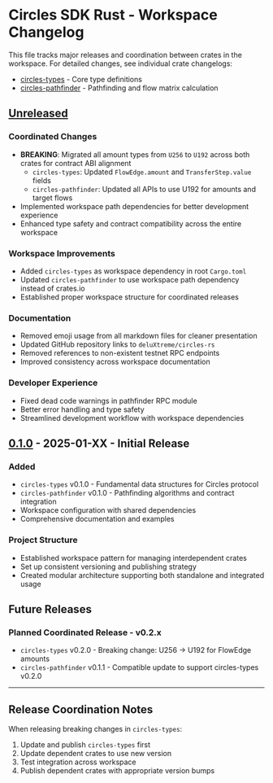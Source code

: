 # Circles SDK Rust - Workspace Changelog

This file tracks major releases and coordination between crates in the workspace.
For detailed changes, see individual crate changelogs:

- [circles-types](crates/types/CHANGELOG.md) - Core type definitions
- [circles-pathfinder](crates/pathfinder/CHANGELOG.md) - Pathfinding and flow matrix calculation

## [Unreleased]

### Coordinated Changes
- **BREAKING**: Migrated all amount types from `U256` to `U192` across both crates for contract ABI alignment
  - `circles-types`: Updated `FlowEdge.amount` and `TransferStep.value` fields
  - `circles-pathfinder`: Updated all APIs to use U192 for amounts and target flows
- Implemented workspace path dependencies for better development experience
- Enhanced type safety and contract compatibility across the entire workspace

### Workspace Improvements
- Added `circles-types` as workspace dependency in root `Cargo.toml`
- Updated `circles-pathfinder` to use workspace path dependency instead of crates.io
- Established proper workspace structure for coordinated releases

### Documentation
- Removed emoji usage from all markdown files for cleaner presentation
- Updated GitHub repository links to `deluXtreme/circles-rs`
- Removed references to non-existent testnet RPC endpoints
- Improved consistency across workspace documentation

### Developer Experience
- Fixed dead code warnings in pathfinder RPC module
- Better error handling and type safety
- Streamlined development workflow with workspace dependencies

## [0.1.0] - 2025-01-XX - Initial Release

### Added
- `circles-types` v0.1.0 - Fundamental data structures for Circles protocol
- `circles-pathfinder` v0.1.0 - Pathfinding algorithms and contract integration
- Workspace configuration with shared dependencies
- Comprehensive documentation and examples

### Project Structure
- Established workspace pattern for managing interdependent crates
- Set up consistent versioning and publishing strategy
- Created modular architecture supporting both standalone and integrated usage

## Future Releases

### Planned Coordinated Release - v0.2.x
- `circles-types` v0.2.0 - Breaking change: U256 → U192 for FlowEdge amounts
- `circles-pathfinder` v0.1.1 - Compatible update to support circles-types v0.2.0

---

## Release Coordination Notes

When releasing breaking changes in `circles-types`:
1. Update and publish `circles-types` first
2. Update dependent crates to use new version
3. Test integration across workspace
4. Publish dependent crates with appropriate version bumps

[Unreleased]: https://github.com/deluXtreme/circles-rs/compare/workspace-v0.1.0...HEAD
[0.1.0]: https://github.com/deluXtreme/circles-rs/releases/tag/workspace-v0.1.0